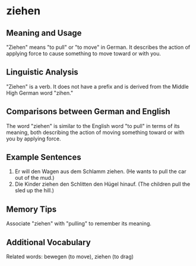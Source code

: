 # ziehen
## Meaning and Usage
"Ziehen" means "to pull" or "to move" in German. It describes the action of applying force to cause something to move toward or with you.

## Linguistic Analysis
"Ziehen" is a verb. It does not have a prefix and is derived from the Middle High German word "zihen."

## Comparisons between German and English
The word "ziehen" is similar to the English word "to pull" in terms of its meaning, both describing the action of moving something toward or with you by applying force.

## Example Sentences
1. Er will den Wagen aus dem Schlamm ziehen. (He wants to pull the car out of the mud.)
2. Die Kinder ziehen den Schlitten den Hügel hinauf. (The children pull the sled up the hill.)

## Memory Tips
Associate "ziehen" with "pulling" to remember its meaning.

## Additional Vocabulary
Related words: bewegen (to move), ziehen (to drag)